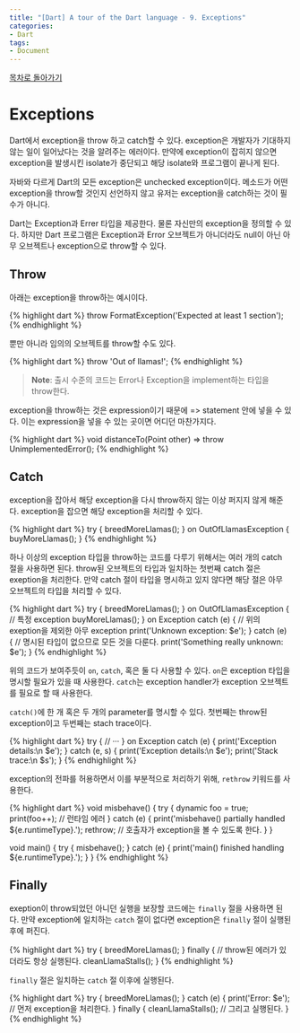 ```yaml
---
title: "[Dart] A tour of the Dart language - 9. Exceptions"
categories:
- Dart
tags:
- Document
---
```


[목차로 돌아가기](/dart/a-tour-of-the-dart-language/)
# Exceptions
Dart에서 exception을 throw 하고 catch할 수 있다. exception은 개발자가 기대하지 않는 일이 일어났다는 것을 알려주는 에러이다. 만약에 exception이 잡히지 않으면 exception을 발생시킨 isolate가 중단되고 해당 isolate와 프로그램이 끝나게 된다.

자바와 다르게 Dart의 모든 exception은 unchecked exception이다. 메소드가 어떤 exception을 throw할 것인지 선언하지 않고 유저는 exception을 catch하는 것이 필수가 아니다.

Dart는 Exception과 Errer 타입을 제공한다. 물론 자신만의 exception을 정의할 수 있다. 하지만 Dart 프로그램은 Exception과 Error 오브젝트가 아니더라도 null이 아닌 아무 오브젝트나 exception으로 throw할 수 있다.

## Throw
아래는 exception을 throw하는 예시이다.

{% highlight dart %}
throw FormatException('Expected at least 1 section');
{% endhighlight %}

뿐만 아니라 임의의 오브젝트를 throw할 수도 있다.

{% highlight dart %}
throw 'Out of llamas!';
{% endhighlight %}

> **Note**: 출시 수준의 코드는 Error나 Exception을 implement하는 타입을 throw한다.

exception을 throw하는 것은 expression이기 때문에 => statement 안에 넣을 수 있다. 이는 expression을 넣을 수 있는 곳이면 어디던 마찬가지다.

{% highlight dart %}
void distanceTo(Point other) => throw UnimplementedError();
{% endhighlight %}

## Catch
exception을 잡아서 해당 exception을 다시 throw하지 않는 이상 퍼지지 않게 해준다. exception을 잡으면 해당 exception을 처리할 수 있다.

{% highlight dart %}
try {
  breedMoreLlamas();
} on OutOfLlamasException {
  buyMoreLlamas();
}
{% endhighlight %}

하나 이상의 exception 타입을 throw하는 코드를 다루기 위해서는 여러 개의 catch 절을 사용하면 된다. throw된 오브젝트의 타입과 일치하는 첫번째 catch 절은 exeption을 처리한다. 만약 catch 절이 타입을 명시하고 있지 않다면 해당 절은 아무 오브젝트의 타입을 처리할 수 있다.

{% highlight dart %}
try {
  breedMoreLlamas();
} on OutOfLlamasException {
  // 특정 exception
  buyMoreLlamas();
} on Exception catch (e) {
  // 위의 exeption을 제외한 아무 exception
  print('Unknown exception: $e');
} catch (e) {
  // 명시된 타입이 없으므로 모든 것을 다룬다.
  print('Something really unknown: $e');
}
{% endhighlight %}

위의 코드가 보여주듯이 `on`, `catch`, 혹은 둘 다 사용할 수 있다. `on`은 exception 타입을 명시할 필요가 있을 때 사용한다. `catch`는 exception handler가 exception 오브젝트를 필요로 할 때 사용한다.

`catch()`에 한 개 혹은 두 개의 parameter를 명시할 수 있다. 첫번째는 throw된 exception이고 두번째는 stach trace이다.

{% highlight dart %}
try {
  // ···
} on Exception catch (e) {
  print('Exception details:\n $e');
} catch (e, s) {
  print('Exception details:\n $e');
  print('Stack trace:\n $s');
}
{% endhighlight %}

exception의 전파를 허용하면서 이를 부분적으로 처리하기 위해, `rethrow` 키워드를 사용한다.

{% highlight dart %}
void misbehave() {
  try {
    dynamic foo = true;
    print(foo++); // 런타임 에러
  } catch (e) {
    print('misbehave() partially handled ${e.runtimeType}.');
    rethrow; // 호출자가 exception을 볼 수 있도록 한다.
  }
}

void main() {
  try {
    misbehave();
  } catch (e) {
    print('main() finished handling ${e.runtimeType}.');
  }
}
{% endhighlight %}

## Finally
exeption이 throw되었던 아니던 실행을 보장할 코드에는 `finally` 절을 사용하면 된다. 만약 exception에 일치하는 `catch` 절이 없다면 exception은 `finally` 절이 실행된 후에 퍼진다.

{% highlight dart %}
try {
  breedMoreLlamas();
} finally {
  // throw된 에러가 있더라도 항상 실행된다.
  cleanLlamaStalls();
}
{% endhighlight %}

`finally` 절은 일치하는 `catch` 절 이후에 실행된다.

{% highlight dart %}
try {
  breedMoreLlamas();
} catch (e) {
  print('Error: $e'); // 먼저 exception을 처리한다.
} finally {
  cleanLlamaStalls(); // 그리고 실행된다.
}
{% endhighlight %}
